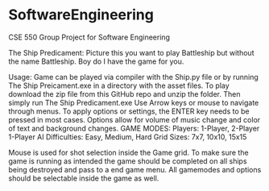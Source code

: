 # SoftwareEngineering
CSE 550 Group Project for Software Engineering

The Ship Predicament:
Picture this you want to play Battleship but without the name Battleship.
Boy do I have the game for you.

Usage: 
Game can be played via compiler with the Ship.py file or by running The Ship Preicament.exe in a directory with the asset files.
To play download the zip file from this GitHub repo and unzip the folder.
Then simply run The Ship Predicament.exe
Use Arrow keys or mouse to navigate through menus.
To apply options or settings, the ENTER key needs to be pressed in most cases.
Options allow for volume of music change and color of text and background changes.
GAME MODES:
Players: 1-Player, 2-Player
1-Player AI Difficulties: Easy, Medium, Hard
Grid Sizes: 7x7, 10x10, 15x15

Mouse is used for shot selection inside the Game grid.
To make sure the game is running as intended the game should be completed on all ships being destroyed and pass to a end game menu.
All gamemodes and options should be selectable inside the game as well.
